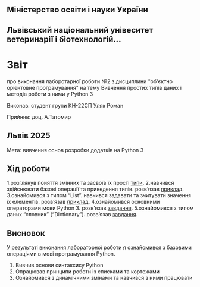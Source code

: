 ## Міністерство освіти і науки України

## Львівський національний унівеситет ветеринарії і біотехнологій...

# Звіт
про виконання лаборотарної роботи №2 з дисциплини "об'єктно орієнтовне програмування" на тему Вивчення простих типів даних і методів роботи з ними у Python 3

Виконав: студент групи КН-22СП Уляк Роман

Прийняв: доц. А.Татомир

## Львів 2025

Мета: вивчення основ розробки додатків на Python 3

## Хід роботи

1.розглянув поняття змінних та засвоїв їх прості [типи](types.py).
2.навчився здійснювати базові операції та приведення типів. розв’язав [приклад](stringop.py).
3.ознайомився з типом “List”. навчився задавати та зчитувати значення
їх елементів. розв’язав [приклад](lists.py).
4.ознайомився основними операторами мови Python 3. розв’язав
[завдання](operators.py).
5.ознайомився з типом даних “словник” (“Dictionary”). розв’язав
[завдання](dictionaries.py).

## Висновок
У результаті виконання лабораторної роботи я ознайомився з базовими операціями в мові програмування Python.
1. Вивчив основи синтаксису Python
2. Опрацював принципи роботи із списками та кортежами 
3. Ознайомився з динамічними змінами та навчився з ними працювати